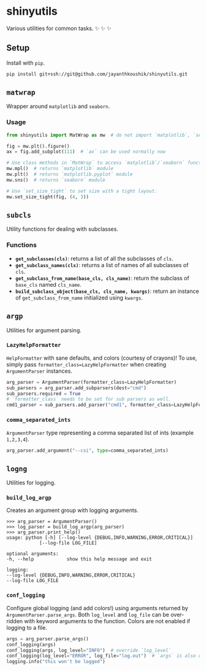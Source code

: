 # shinyutils
Various utilities for common tasks. :sparkles: :sparkles: :sparkles:

## Setup
Install with `pip`.

```bash
pip install git+ssh://git@github.com/jayanthkoushik/shinyutils.git
```

## `matwrap`
Wrapper around `matplotlib` and `seaborn`.
### Usage
```python
from shinyutils import MatWrap as mw  # do not import `matplotlib`, `seaborn`

fig = mw.plt().figure()
ax = fig.add_subplot(111)  # `ax` can be used normally now

# Use class methods in `MatWrap` to access `matplotlib`/`seaborn` functions.
mw.mpl()  # returns `matplotlib` module
mw.plt()  # returns `matplotlib.pyplot` module
mw.sns()  # returns `seaborn` module

# Use `set_size_tight` to set size with a tight layout.
mw.set_size_tight(fig, (4, 3))
```

## `subcls`
Utility functions for dealing with subclasses.
### Functions
* __`get_subclasses(cls)`__: returns a list of all the subclasses of `cls`.
* __`get_subclass_names(cls)`__: returns a list of names of all subclasses of `cls`.
* __`get_subclass_from_name(base_cls, cls_name)`__: return the subclass of `base_cls` named `cls_name`.
* __`build_subclass_object(base_cls, cls_name, kwargs)`__: return an instance of `get_subclass_from_name` initialized using `kwargs`.

## `argp`
Utilities for argument parsing.
### `LazyHelpFormatter`
`HelpFormatter` with sane defaults, and colors (courtesy of crayons)! To use, simply pass `formatter_class=LazyHelpFormatter` when creating `ArgumentParser` instances.

```python
arg_parser = ArgumentParser(formatter_class=LazyHelpFormatter)
sub_parsers = arg_parser.add_subparsers(dest="cmd")
sub_parsers.required = True
# `formatter_class` needs to be set for sub parsers as well.
cmd1_parser = sub_parsers.add_parser("cmd1", formatter_class=LazyHelpFormatter)
```

### `comma_separated_ints`
`ArgumentParser` type representing a comma separated list of ints (example `1,2,3,4`).
```python    
arg_parser.add_argument("--csi", type=comma_separated_ints)
```

## `logng`
Utilities for logging.
### `build_log_argp`
Creates an argument group with logging arguments.
```
>>> arg_parser = ArgumentParser()
>>> log_parser = build_log_argp(arg_parser)
>>> arg_parser.print_help()
usage: python [-h] [--log-level {DEBUG,INFO,WARNING,ERROR,CRITICAL}]
            [--log-file LOG_FILE]

optional arguments:
-h, --help            show this help message and exit

logging:
--log-level {DEBUG,INFO,WARNING,ERROR,CRITICAL}
--log-file LOG_FILE
```

### `conf_logging`
Configure global logging (and add colors!) using arguments returned by `ArgumentParser.parse_args`. Both `log_level` and `log_file` can be over-ridden with keyword arguments to the function. Colors are not enabled if logging to a file.
```python
args = arg_parser.parse_args()
conf_logging(args)
conf_logging(args, log_level="INFO")  # override `log_level`
conf_logging(log_level="ERROR", log_file="log.out")  # `args` is also optional
logging.info("this won't be logged")
```
